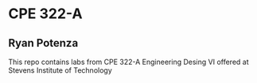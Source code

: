 # CPE 322-A
## Ryan Potenza

This repo contains labs from CPE 322-A Engineering Desing VI offered at Stevens Institute of Technology